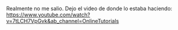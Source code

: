 Realmente no me salio. Dejo el video de donde lo estaba haciendo: https://www.youtube.com/watch?v=7tLCH7VpGvk&ab_channel=OnlineTutorials